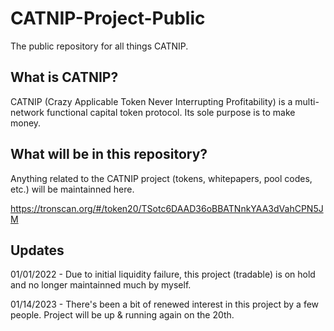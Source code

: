 # CATNIP-Project-Public
The public repository for all things CATNIP.

## What is CATNIP?
CATNIP (Crazy Applicable Token Never Interrupting Profitability) is a multi-network functional capital token protocol. Its sole purpose is to make money.

## What will be in this repository?
Anything related to the CATNIP project (tokens, whitepapers, pool codes, etc.) will be maintainned here.

https://tronscan.org/#/token20/TSotc6DAAD36oBBATNnkYAA3dVahCPN5JM

## Updates
01/01/2022 - Due to initial liquidity failure, this project (tradable) is on hold and no longer maintainned much by myself.

01/14/2023 - There's been a bit of renewed interest in this project by a few people. Project will be up & running again on the 20th.
